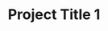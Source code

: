 ---
title: "Project Title 1"
thumbnail: "https://images.unsplash.com/photo-1547153760-18fc86324498?ixlib=rb-4.0.3&ixid=M3wxMjA3fDB8MHxwaG90by1wYWdlfHx8fGVufDB8fHx8fA%3D%3D&auto=format&fit=crop&w=687&q=80"
full_image: "https://images.unsplash.com/photo-1547153760-18fc86324498?ixlib=rb-4.0.3&ixid=M3wxMjA3fDB8MHxwaG90by1wYWdlfHx8fGVufDB8fHx8fA%3D%3D&auto=format&fit=crop&w=687&q=80"
video: ""
description: "Description of project 1"
order: 1
---